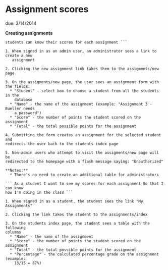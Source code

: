 # Assignment scores

due: 3/14/2014

**Creating assignments**

``` As an administrator I want to give assignment grades to students So that
students can know their scores for each assignment ```

1. When signed in as an admin user, an administrator sees a link to create a new
   assignment

2. Clicking the new assignment link takes them to the assigments/new page

3. On the assigments/new page, the user sees an assignment form with the fields:
  * "Student" - select box to choose a student from all the students in the
    database
  * "Name" - the name of the assignment (example: "Assignment 3 - Bueller needs
    a password")
  * "Score" - the number of points the student scored on the assignment
  * "Total" - the total possible points for the assignment

4. Submitting the form creates an assignment for the selected student and
redirects the user back to the students index page

5. Non-admin users who attempt to visit the assigments/new page will be
redirected to the homepage with a flash message saying: "Unauthorized"

**Notes:**
  * There's no need to create an additional table for administrators

``` As a student I want to see my scores for each assignment So that I can know
how I'm doing in the class ```

1. When signed in as a student, the student sees the link "My Assignments"

2. Clicking the link takes the student to the assignments/index

3. On the students index page, the student sees a table with the following
columns
  * "Name" - the name of the assignment
  * "Score" - the number of points the student scored on the assignment
  * "Total" - the total possible points for the assignment
  * "Percentage" - the calculated percentage grade on the assignment (example:
    13/15 = 87%)
